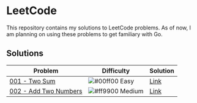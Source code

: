 # LeetCode
This repository contains my solutions to LeetCode problems. As of now, I am planning on using these problems to get familiary with Go.

## Solutions
| Problem | Difficulty | Solution |
| ------- | ---------- | -------- |
| [001 - Two Sum](https://leetcode.com/problems/two-sum/) | ![#00ff00](https://placehold.it/15/00ff00/000000?text=+) Easy | [Link](https://github.com/toasty-toast/leetcode/tree/master/001) |
| [002 - Add Two Numbers](https://leetcode.com/problems/add-two-numbers/) | ![#ff9900](https://placehold.it/15/ff9900/000000?text=+) Medium | [Link](https://github.com/toasty-toast/leetcode/tree/master/002) |